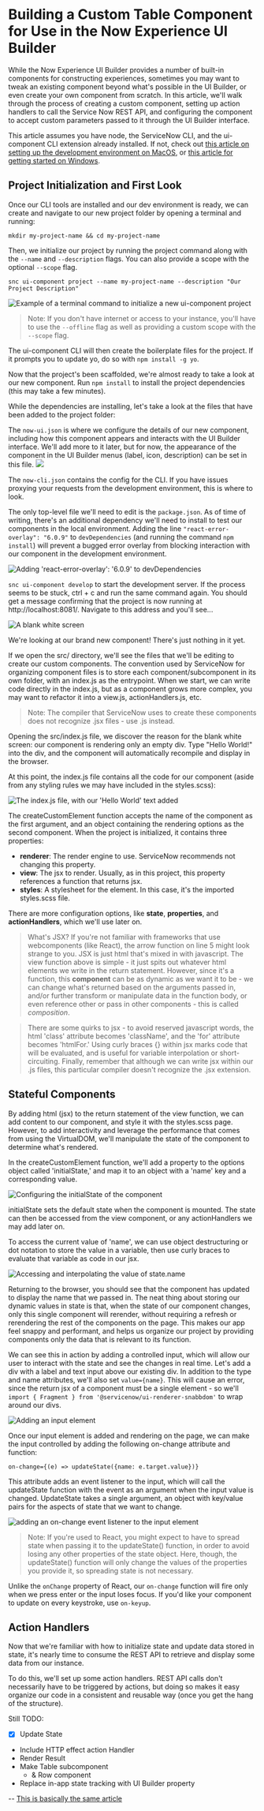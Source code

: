 # Building a Custom Table Component for Use in the Now Experience UI Builder

While the Now Experience UI Builder provides a number of built-in components for constructing experiences, sometimes you may want to tweak an existing component beyond what's possible in the UI Builder, or even create your own component from scratch. In this article, we'll walk through the process of creating a custom component, setting up action handlers to call the Service Now REST API, and configuring the component to accept custom parameters passed to it through the UI Builder interface.

This article assumes you have node, the ServiceNow CLI, and the ui-component CLI extension already installed. If not, check out [this article on setting up the development environment on MacOS](https://creator-dna.com/blog/macos-setup), or [this article for getting started on Windows](https://creator-dna.com/blog/1hj866nlrwslzlesekt0c14grhh8u1).

## Project Initialization and First Look

Once our CLI tools are installed and our dev environment is ready, we can create and navigate to our new project folder by opening a terminal and running:

`mkdir my-project-name && cd my-project-name`

Then, we initialize our project by running the project command along with the `--name` and `--description` flags. You can also provide a scope with the optional `--scope` flag. 

`snc ui-component project --name my-project-name --description "Our Project Description"`

<img src="images/First-Look_1.png" alt="Example of a terminal command to initialize a new ui-component project"/>

> Note: If you don't have internet or access to your instance, you'll have to use the `--offline` flag as well as providing a custom scope with the `--scope` flag.

The ui-component CLI will then create the boilerplate files for the project. If it prompts you to update yo, do so with `npm install -g yo`.

Now that the project's been scaffolded, we're almost ready to take a look at our new component. Run `npm install` to install the project dependencies (this may take a few minutes).

While the dependencies are installing, let's take a look at the files that have been added to the project folder:

The `now-ui.json` is where we configure the details of our new component, including how this component appears and interacts with the UI Builder interface. We'll add more to it later, but for now, the appearance of the component in the UI Builder menus (label, icon, description) can be set in this file.
<img src="images/First-Look_2.png">

The `now-cli.json` contains the config for the CLI. If you have issues proxying your requests from the development environment, this is where to look.

The only top-level file we'll need to edit is the `package.json`. As of time of writing, there's an additional dependency we'll need to install to test our components in the local environment. Adding the line `"react-error-overlay": "6.0.9"` to `devDependencies` (and running the command `npm install`) will prevent a bugged error overlay from blocking interaction with our component in the development environment.

<img src="images/First-Look_5.png" alt="Adding 'react-error-overlay': '6.0.9' to devDependencies" />

`snc ui-component develop` to start the development server. If the process seems to be stuck, ctrl + c and run the same command again. You should get a message confirming that the project is now running at http://localhost:8081/. Navigate to this address and you'll see...

<img src="images/First-Look_6.png" alt="A blank white screen" />

We're looking at our brand new component! There's just nothing in it yet.

If we open the src/ directory, we'll see the files that we'll be editing to create our custom components. The convention used by ServiceNow for organizing component files is to store each component/subcomponent in its own folder, with an index.js as the entrypoint. When we start, we can write code directly in the index.js, but as a component grows more complex, you may want to refactor it into a view.js, actionHandlers.js, etc.

> Note: The compiler that ServiceNow uses to create these components does not recognize .jsx files - use .js instead.

Opening the src/index.js file, we discover the reason for the blank white screen: our component is rendering only an empty div. Type "Hello World!" into the div, and the component will automatically recompile and display in the browser.

At this point, the index.js file contains all the code for our component (aside from any styling rules we may have included in the styles.scss):

<img src="images/First-Look_7.png" alt="The index.js file, with our 'Hello World' text added" />

The createCustomElement function accepts the name of the component as the first argument, and an object containing the rendering options as the second component. When the project is initialized, it contains three properties:

- **renderer**: The render engine to use. ServiceNow recommends not changing this property.
- **view**: The jsx to render. Usually, as in this project, this property references a function that returns jsx.
- **styles**: A stylesheet for the element. In this case, it's the imported styles.scss file.

There are more configuration options, like **state**, **properties**, and **actionHandlers**, which we'll use later on. 

> What's JSX? If you're not familiar with frameworks that use webcomponents (like React), the arrow function on line 5 might look strange to you. JSX is just html that's mixed in with javascript. The view function above is simple - it just spits out whatever html elements we write in the return statement. However, since it's a function, this **component** can be as dynamic as we want it to be - we can change what's returned based on the arguments passed in, and/or further transform or manipulate data in the function body, or even reference other or pass in other components - this is called *composition*.

> There are some quirks to jsx - to avoid reserved javascript words, the html 'class' attribute becomes 'className', and the 'for' attribute becomes 'htmlFor.' Using curly braces {} within jsx marks code that will be evaluated, and is useful for variable interpolation or short-circuiting. Finally, remember that although we can write jsx within our .js files, this particular compiler doesn't recognize the .jsx extension.

## Stateful Components

By adding html (jsx) to the return statement of the view function, we can add content to our component, and style it with the styles.scss page. However, to add interactivity and leverage the performance that comes from using the VirtualDOM, we'll manipulate the state of the component to determine what's rendered.

In the createCustomElement function, we'll add a property to the options object called 'initialState,' and map it to an object with a 'name' key and a corresponding value.

<img src="images/State_1.png" alt="Configuring the initialState of the component">

 initialState sets the default state when the component is mounted. The state can then be accessed from the view component, or any actionHandlers we may add later on.

 To access the current value of 'name', we can use object destructuring or dot notation to store the value in a variable, then use curly braces to evaluate that variable as code in our jsx.

<img src="images/State_2.png" alt="Accessing and interpolating the value of state.name">

Returning to the browser, you should see that the component has updated to display the name that we passed in. The neat thing about storing our dynamic values in state is that, when the state of our component changes, only this single component will rerender, without requiring a refresh or rerendering the rest of the components on the page. This makes our app feel snappy and performant, and helps us organize our project by providing components only the data that is relevant to its function.

We can see this in action by adding a controlled input, which will allow our user to interact with the state and see the changes in real time. Let's add a div with a label and text input above our existing div. In addition to the type and name attributes, we'll also set `value={name}`. This will cause an error, since the return jsx of a component must be a single element - so we'll `import { Fragment } from '@servicenow/ui-renderer-snabbdom'` to wrap around our divs. 

<img src="images/State_3.png" alt="Adding an input element">

Once our input element is added and rendering on the page, we can make the input controlled by adding the following on-change attribute and function:

`on-change={(e) => updateState({name: e.target.value})}`

This attribute adds an event listener to the input, which will call the updateState function with the event as an argument when the input value is changed. UpdateState takes a single argument, an object with key/value pairs for the aspects of state that we want to change.

<img src="images/State_4.png" alt="adding an on-change event listener to the input element" />

> Note: If you're used to React, you might expect to have to spread state when passing it to the updateState() function, in order to avoid losing any other properties of the state object. Here, though, the updateState() function will only change the values of the properties you provide it, so spreading state is not necessary.

Unlike the `onChange` property of React, our `on-change` function will fire only when we press enter or the input loses focus. If you'd like your component to update on every keystroke, use `on-keyup`.

## Action Handlers

Now that we're familiar with how to initialize state and update data stored in state, it's nearly time to consume the REST API to retrieve and display some data from our instance.

To do this, we'll set up some action handlers. REST API calls don't necessarily have to be triggered by actions, but doing so makes it easy organize our code in a consistent and reusable way (once you get the hang of the structure).


Still TODO:
- [x] Update State
* Include HTTP effect action Handler
* Render Result
* Make Table subcomponent
    * & Row component
* Replace in-app state tracking with UI Builder property


-- [This is basically the same article](https://developer.servicenow.com/blog.do?p=/post/nowexp-http-effect/)